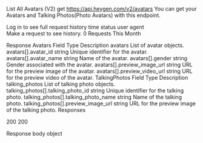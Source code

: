 List All Avatars (V2)
get
https://api.heygen.com/v2/avatars
You can get your Avatars and Talking Photos(Photo Avatars) with this endpoint.

Log in to see full request history
time	status	user agent	
Make a request to see history.
0 Requests This Month

Response
Avatars
Field	Type	Description
avatars		List of avatar objects.
avatars[].avatar_id	string	Unique identifier for the avatar.
avatars[].avatar_name	string	Name of the avatar.
avatars[].gender	string	Gender associated with the avatar.
avatars[].preview_image_url	string	URL for the preview image of the avatar.
avatars[].preview_video_url	string	URL for the preview video of the avatar.
TalkingPhotos
Field	Type	Description
talking_photos		List of talking photo objects.
talking_photos[].talking_photo_id	string	Unique identifier for the talking photo.
talking_photos[].talking_photo_name	string	Name of the talking photo.
talking_photos[].preview_image_url	string	URL for the preview image of the talking photo.
Responses

200
200

Response body
object

